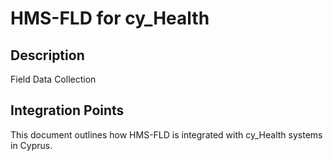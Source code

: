 # HMS-FLD for cy_Health

## Description

Field Data Collection

## Integration Points

This document outlines how HMS-FLD is integrated with cy_Health systems in Cyprus.
